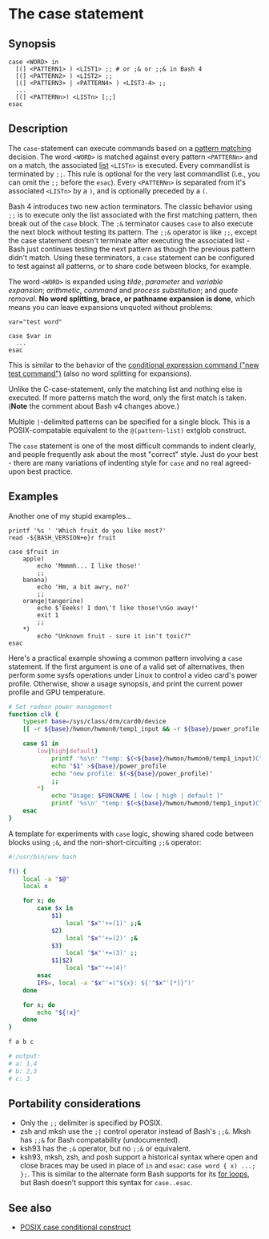# The case statement

## Synopsis

    case <WORD> in
      [(] <PATTERN1> ) <LIST1> ;; # or ;& or ;;& in Bash 4
      [(] <PATTERN2> ) <LIST2> ;;
      [(] <PATTERN3> | <PATTERN4> ) <LIST3-4> ;;
      ...
      [(] <PATTERNn>) <LISTn> [;;]
    esac

## Description

The `case`-statement can execute commands based on a [pattern
matching](/syntax/pattern) decision. The word `<WORD>` is matched
against every pattern `<PATTERNn>` and on a match, the associated
[list](/syntax/basicgrammar#lists) `<LISTn>` is executed. Every
commandlist is terminated by `;;`. This rule is optional for the very
last commandlist (i.e., you can omit the `;;` before the `esac`). Every
`<PATTERNn>` is separated from it\'s associated `<LISTn>` by a `)`, and
is optionally preceded by a `(`.

Bash 4 introduces two new action terminators. The classic behavior using
`;;` is to execute only the list associated with the first matching
pattern, then break out of the `case` block. The `;&` terminator causes
`case` to also execute the next block without testing its pattern. The
`;;&` operator is like `;;`, except the case statement doesn\'t
terminate after executing the associated list - Bash just continues
testing the next pattern as though the previous pattern didn\'t match.
Using these terminators, a `case` statement can be configured to test
against all patterns, or to share code between blocks, for example.

The word `<WORD>` is expanded using *tilde*, *parameter* and *variable
expansion*; *arithmetic*, *command* and *process substitution*; and
*quote removal*. **No word splitting, brace, or pathname expansion is
done**, which means you can leave expansions unquoted without problems:

    var="test word"

    case $var in
      ...
    esac

This is similar to the behavior of the [conditional expression command
(\"new test command\")](/syntax/ccmd/conditional_expression) (also no
word splitting for expansions).

Unlike the C-case-statement, only the matching list and nothing else is
executed. If more patterns match the word, only the first match is
taken. (**Note** the comment about Bash v4 changes above.)

Multiple `|`-delimited patterns can be specified for a single block.
This is a POSIX-compatable equivalent to the `@(pattern-list)` extglob
construct.

The `case` statement is one of the most difficult commands to indent
clearly, and people frequently ask about the most \"correct\" style.
Just do your best - there are many variations of indenting style for
`case` and no real agreed-upon best practice.

## Examples

Another one of my stupid examples\...

    printf '%s ' 'Which fruit do you like most?'
    read -${BASH_VERSION+e}r fruit

    case $fruit in
        apple)
            echo 'Mmmmh... I like those!'
            ;;
        banana)
            echo 'Hm, a bit awry, no?'
            ;;
        orange|tangerine)
            echo $'Eeeks! I don\'t like those!\nGo away!'
            exit 1
            ;;
        *)
            echo "Unknown fruit - sure it isn't toxic?"
    esac

Here\'s a practical example showing a common pattern involving a `case`
statement. If the first argument is one of a valid set of alternatives,
then perform some sysfs operations under Linux to control a video
card\'s power profile. Otherwise, show a usage synopsis, and print the
current power profile and GPU temperature.

``` bash
# Set radeon power management
function clk {
    typeset base=/sys/class/drm/card0/device
    [[ -r ${base}/hwmon/hwmon0/temp1_input && -r ${base}/power_profile ]] || return 1

    case $1 in
        low|high|default)
            printf '%s\n' "temp: $(<${base}/hwmon/hwmon0/temp1_input)C" "old profile: $(<${base}/power_profile)"
            echo "$1" >${base}/power_profile
            echo "new profile: $(<${base}/power_profile)"
            ;;
        *)
            echo "Usage: $FUNCNAME [ low | high | default ]"
            printf '%s\n' "temp: $(<${base}/hwmon/hwmon0/temp1_input)C" "current profile: $(<${base}/power_profile)"
    esac
}
```

A template for experiments with `case` logic, showing shared code
between blocks using `;&`, and the non-short-circuiting `;;&` operator:

``` bash
#!/usr/bin/env bash

f() {
    local -a "$@"
    local x

    for x; do
        case $x in
            $1)
                local "$x"'+=(1)' ;;&
            $2)
                local "$x"'+=(2)' ;&
            $3)
                local "$x"'+=(3)' ;;
            $1|$2)
                local "$x"'+=(4)'
        esac
        IFS=, local -a "$x"'=("${x}: ${'"$x"'[*]}")'
    done

    for x; do
        echo "${!x}"
    done
}

f a b c

# output:
# a: 1,4
# b: 2,3
# c: 3
```

## Portability considerations

-   Only the `;;` delimiter is specified by POSIX.
-   zsh and mksh use the `;|` control operator instead of Bash\'s `;;&`.
    Mksh has `;;&` for Bash compatability (undocumented).
-   ksh93 has the `;&` operator, but no `;;&` or equivalent.
-   ksh93, mksh, zsh, and posh support a historical syntax where open
    and close braces may be used in place of `in` and `esac`:
    `case word { x) ...; };`. This is similar to the alternate form Bash
    supports for its [for loops](syntax/ccmd/classic_for), but Bash
    doesn\'t support this syntax for `case..esac`.

## See also

-   [POSIX case conditional
    construct](http://pubs.opengroup.org/onlinepubs/9699919799/utilities/V3_chap02.html#tag_18_09_04_05)
